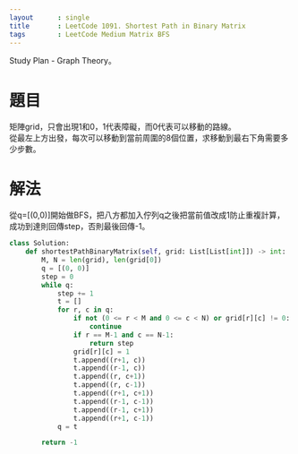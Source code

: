 ```yaml
---
layout      : single
title       : LeetCode 1091. Shortest Path in Binary Matrix
tags 		: LeetCode Medium Matrix BFS
---
```

Study Plan - Graph Theory。  

# 題目
矩陣grid，只會出現1和0，1代表障礙，而0代表可以移動的路線。  
從最左上方出發，每次可以移動到當前周圍的8個位置，求移動到最右下角需要多少步數。

# 解法
從q=[(0,0)]開始做BFS，把八方都加入佇列q之後把當前值改成1防止重複計算，成功到達則回傳step，否則最後回傳-1。

```python
class Solution:
    def shortestPathBinaryMatrix(self, grid: List[List[int]]) -> int:
        M, N = len(grid), len(grid[0])
        q = [(0, 0)]
        step = 0
        while q:
            step += 1
            t = []
            for r, c in q:
                if not (0 <= r < M and 0 <= c < N) or grid[r][c] != 0:
                    continue
                if r == M-1 and c == N-1:
                    return step
                grid[r][c] = 1
                t.append((r+1, c))
                t.append((r-1, c))
                t.append((r, c+1))
                t.append((r, c-1))
                t.append((r+1, c+1))
                t.append((r-1, c-1))
                t.append((r-1, c+1))
                t.append((r+1, c-1))
            q = t

        return -1
```
